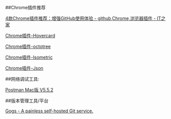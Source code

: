 


##Chrome插件推荐

[4款Chrome插件推荐：增强GitHub使用体验 - github,Chrome,浏览器插件 - IT之家](https://www.ithome.com/html/soft/310078.htm)

[Chrome插件-Hovercard](https://chrome.google.com/webstore/search/Hovercard?hl=zh-CN)

[Chrome插件-octotree](https://chrome.google.com/webstore/search/octotree?hl=zh-CN)

[Chrome插件-Isometric](https://chrome.google.com/webstore/search/Isometric?hl=zh-CN)

[Chrome插件-Json](https://chrome.google.com/webstore/search/json?hl=zh-CN)



##网络调试工具:

[Postman Mac版 V5.5.2](http://www.pc6.com/mac/224724.html)

##版本管理工具/平台

[Gogs - A painless self-hosted Git service.](https://gogs.io)
